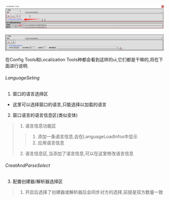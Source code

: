 ![需知](../../../Images/Editor/Zh/Common.png)

![需知](../../../Images/Editor/Zh/Common1.png)

在Config Tools和Localization Tools种都会看到这样的ui,它们都是干嘛的,将在下面进行说明.

###### LanguageSeting
1. 窗口的语言选择区
- 这里可以选择窗口的语言,只能选择以加载的语言
2. 窗口语言的语言信息区(类似变体)
> 1. 语言信息功能区
>> 1. 添加一条语言信息,会在LanguageLoadInfos中显示
>> 2. 应用语言信息
> 2. 语言信息区,当添加了语言信息,可以在这里修改语言信息

###### CreatAndParseSelect
3. 配置创建器/解析器选择区
> 1. 开启后选择了创建器或解析器后会同步对方的选择,前提是双方数量一致
